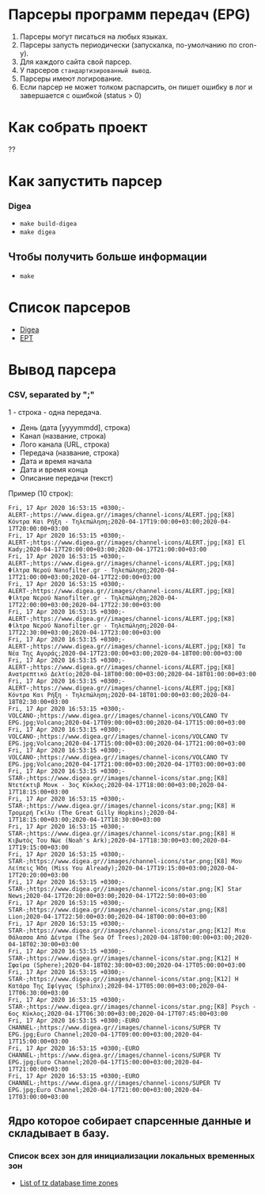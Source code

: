 # Парсеры программ передач (EPG)

1. Парсеры могут писаться на любых языках.
2. Парсеры запусть периодически (запускалка, по-умолчанию по cron-у).
3. Для каждого сайта свой парсер.
4. У парсеров `стандартизированный вывод`.
5. Парсеры имеют логирование.
6. Если парсер не может толком распарсить, он пишет ошибку в лог и завершается с ошибкой (status > 0)

# Как собрать проект

??

# Как запустить парсер

### Digea

- `make build-digea`
- `make digea`

## Чтобы получить больше информации

- `make`

# Список парсеров

- [Digea](https://www.digea.gr)
- [EPT](https://program.ert.gr)

# Вывод парсера

### CSV, separated by ";"

1 - строка - одна передача.

* День (дата [yyyymmdd], строка)
* Канал (название, строка)
* Лого канала (URL, строка)
* Передача (название, строка)
* Дата и время начала
* Дата и время конца
* Описание передачи (текст)

Пример (10 строк):

```csv
Fri, 17 Apr 2020 16:53:15 +0300;-ALERT-;https://www.digea.gr//images/channel-icons/ALERT.jpg;[K8] Κόντρα Και Ρήξη - Τηλεπώληση;2020-04-17T19:00:00+03:00;2020-04-17T20:00:00+03:00
Fri, 17 Apr 2020 16:53:15 +0300;-ALERT-;https://www.digea.gr//images/channel-icons/ALERT.jpg;[K8] El Kady;2020-04-17T20:00:00+03:00;2020-04-17T21:00:00+03:00
Fri, 17 Apr 2020 16:53:15 +0300;-ALERT-;https://www.digea.gr//images/channel-icons/ALERT.jpg;[K8] Φίλτρα Νερού Nanofilter.gr - Τηλεπώληση;2020-04-17T21:00:00+03:00;2020-04-17T22:00:00+03:00
Fri, 17 Apr 2020 16:53:15 +0300;-ALERT-;https://www.digea.gr//images/channel-icons/ALERT.jpg;[K8] Φίλτρα Νερού Nanofilter.gr - Τηλεπώληση;2020-04-17T22:00:00+03:00;2020-04-17T22:30:00+03:00
Fri, 17 Apr 2020 16:53:15 +0300;-ALERT-;https://www.digea.gr//images/channel-icons/ALERT.jpg;[K8] Φίλτρα Νερού Nanofilter.gr - Τηλεπώληση;2020-04-17T22:30:00+03:00;2020-04-17T23:00:00+03:00
Fri, 17 Apr 2020 16:53:15 +0300;-ALERT-;https://www.digea.gr//images/channel-icons/ALERT.jpg;[K8] Τα Νέα Της Αγοράς;2020-04-17T23:00:00+03:00;2020-04-18T00:00:00+03:00
Fri, 17 Apr 2020 16:53:15 +0300;-ALERT-;https://www.digea.gr//images/channel-icons/ALERT.jpg;[K8] Ανατρεπτικό Δελτίο;2020-04-18T00:00:00+03:00;2020-04-18T01:00:00+03:00
Fri, 17 Apr 2020 16:53:15 +0300;-ALERT-;https://www.digea.gr//images/channel-icons/ALERT.jpg;[K8] Κόντρα Και Ρήξη - Τηλεπώληση;2020-04-18T01:00:00+03:00;2020-04-18T02:30:00+03:00
Fri, 17 Apr 2020 16:53:15 +0300;-VOLCANO-;https://www.digea.gr//images/channel-icons/VOLCANO TV EPG.jpg;Volcano;2020-04-17T09:00:00+03:00;2020-04-17T15:00:00+03:00
Fri, 17 Apr 2020 16:53:15 +0300;-VOLCANO-;https://www.digea.gr//images/channel-icons/VOLCANO TV EPG.jpg;Volcano;2020-04-17T15:00:00+03:00;2020-04-17T21:00:00+03:00
Fri, 17 Apr 2020 16:53:15 +0300;-VOLCANO-;https://www.digea.gr//images/channel-icons/VOLCANO TV EPG.jpg;Volcano;2020-04-17T21:00:00+03:00;2020-04-17T03:00:00+03:00
Fri, 17 Apr 2020 16:53:15 +0300;-STAR-;https://www.digea.gr//images/channel-icons/star.png;[K8] Ντετέκτιβ Μονκ - 3ος Κύκλος;2020-04-17T18:00:00+03:00;2020-04-17T18:15:00+03:00
Fri, 17 Apr 2020 16:53:15 +0300;-STAR-;https://www.digea.gr//images/channel-icons/star.png;[K8] Η Τρομερή Γκίλυ (The Great Gilly Hopkins);2020-04-17T18:15:00+03:00;2020-04-17T18:30:00+03:00
Fri, 17 Apr 2020 16:53:15 +0300;-STAR-;https://www.digea.gr//images/channel-icons/star.png;[K8] Η Κιβωτός Του Νώε (Noah's Ark);2020-04-17T18:30:00+03:00;2020-04-17T19:15:00+03:00
Fri, 17 Apr 2020 16:53:15 +0300;-STAR-;https://www.digea.gr//images/channel-icons/star.png;[K8] Μου Λείπεις Ήδη (Miss You Already);2020-04-17T19:15:00+03:00;2020-04-17T20:20:00+03:00
Fri, 17 Apr 2020 16:53:15 +0300;-STAR-;https://www.digea.gr//images/channel-icons/star.png;[K] Star News;2020-04-17T20:20:00+03:00;2020-04-17T22:50:00+03:00
Fri, 17 Apr 2020 16:53:15 +0300;-STAR-;https://www.digea.gr//images/channel-icons/star.png;[K8] Lion;2020-04-17T22:50:00+03:00;2020-04-18T00:00:00+03:00
Fri, 17 Apr 2020 16:53:15 +0300;-STAR-;https://www.digea.gr//images/channel-icons/star.png;[K12] Μια Θάλασσα Από Δέντρα (The Sea Of Trees);2020-04-18T00:00:00+03:00;2020-04-18T02:30:00+03:00
Fri, 17 Apr 2020 16:53:15 +0300;-STAR-;https://www.digea.gr//images/channel-icons/star.png;[K12] Η Σφαίρα (Sphere);2020-04-18T02:30:00+03:00;2020-04-17T05:00:00+03:00
Fri, 17 Apr 2020 16:53:15 +0300;-STAR-;https://www.digea.gr//images/channel-icons/star.png;[K12] Η Κατάρα Της Σφίγγας (Sphinx);2020-04-17T05:00:00+03:00;2020-04-17T06:30:00+03:00
Fri, 17 Apr 2020 16:53:15 +0300;-STAR-;https://www.digea.gr//images/channel-icons/star.png;[K8] Psych - 6ος Κύκλος;2020-04-17T06:30:00+03:00;2020-04-17T07:45:00+03:00
Fri, 17 Apr 2020 16:53:15 +0300;-EURO CHANNEL-;https://www.digea.gr//images/channel-icons/SUPER TV EPG.jpg;Euro Channel;2020-04-17T09:00:00+03:00;2020-04-17T15:00:00+03:00
Fri, 17 Apr 2020 16:53:15 +0300;-EURO CHANNEL-;https://www.digea.gr//images/channel-icons/SUPER TV EPG.jpg;Euro Channel;2020-04-17T15:00:00+03:00;2020-04-17T21:00:00+03:00
Fri, 17 Apr 2020 16:53:15 +0300;-EURO CHANNEL-;https://www.digea.gr//images/channel-icons/SUPER TV EPG.jpg;Euro Channel;2020-04-17T21:00:00+03:00;2020-04-17T03:00:00+03:00
```

## Ядро которое собирает спарсенные данные и складывает в базу.

### Список всех зон для инициализации локальных временных зон

- [List of tz database time zones](https://en.wikipedia.org/wiki/List_of_tz_database_time_zones)
